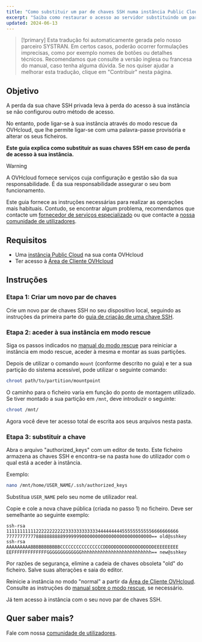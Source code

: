```yaml
---
title: "Como substituir um par de chaves SSH numa instância Public Cloud"
excerpt: "Saiba como restaurar o acesso ao servidor substituindo um par de chaves SSH por uma nova em caso de perda da sua chave privada"
updated: 2024-06-13
---
```


> [!primary]
> Esta tradução foi automaticamente gerada pelo nosso parceiro SYSTRAN. Em certos casos, poderão ocorrer formulações imprecisas, como por exemplo nomes de botões ou detalhes técnicos. Recomendamos que consulte a versão inglesa ou francesa do manual, caso tenha alguma dúvida. Se nos quiser ajudar a melhorar esta tradução, clique em "Contribuir" nesta página.
>

## Objetivo

A perda da sua chave SSH privada leva à perda do acesso à sua instância se não configurou outro método de acesso.

No entanto, pode ligar-se à sua instância através do modo rescue da OVHcloud, que lhe permite ligar-se com uma palavra-passe provisória e alterar os seus ficheiros.

**Este guia explica como substituir as suas chaves SSH em caso de perda de acesso à sua instância.**

> [!warning]
> A OVHcloud fornece serviços cuja configuração e gestão são da sua responsabilidade. É da sua responsabilidade assegurar o seu bom funcionamento.
>
> Este guia fornece as instruções necessárias para realizar as operações mais habituais. Contudo, se encontrar algum problema, recomendamos que contacte um [fornecedor de serviços especializado](/links/partner) ou que contacte a [nossa comunidade de utilizadores](/links/community).
>

## Requisitos

- Uma [instância Public Cloud](/links/public-cloud/public-cloud) na sua conta OVHcloud
- Ter acesso à [Área de Cliente OVHcloud](/links/manager)

## Instruções

### Etapa 1: Criar um novo par de chaves

Crie um novo par de chaves SSH no seu dispositivo local, seguindo as instruções da primeira parte do [guia de criação de uma chave SSH](/pages/bare_metal_cloud/dedicated_servers/creating-ssh-keys-dedicated).

### Etapa 2: aceder à sua instância em modo rescue

Siga os passos indicados no [manual do modo rescue](/pages/public_cloud/compute/put_an_instance_in_rescue_mode) para reiniciar a instância em modo rescue, aceder à mesma e montar as suas partições.

Depois de utilizar o comando `mount` (conforme descrito no guia) e ter a sua partição do sistema acessível, pode utilizar o seguinte comando:

```bash
chroot path/to/partition/mountpoint
```

O caminho para o ficheiro varia em função do ponto de montagem utilizado. Se tiver montado a sua partição em `/mnt`, deve introduzir o seguinte:

```bash
chroot /mnt/
```

Agora você deve ter acesso total de escrita aos seus arquivos nesta pasta.

### Etapa 3: substituir a chave

Abra o arquivo "authorized_keys" com um editor de texto. Este ficheiro armazena as chaves SSH e encontra-se na pasta `home` do utilizador com o qual está a aceder à instância.

Exemplo:

```bash
nano /mnt/home/USER_NAME/.ssh/authorized_keys
```

Substitua `USER_NAME` pelo seu nome de utilizador real.

Copie e cole a nova chave pública (criada no passo 1) no ficheiro. Deve ser semelhante ao seguinte exemplo:

```console
ssh-rsa 1111111111122222222222333333333333444444444555555555556666666666
777777777778888888888999999900000000000000000000000000== old@sshkey
ssh-rsa AAAAAAAAABBBBBBBBBBBCCCCCCCCCCCCCCCCDDDDDDDDDDDDDDDDDDDEEEEEEEEE
EEFFFFFFFFFFFFFGGGGGGGGGGGGGhhhhhhhhhhhhhhhhhhhhhhhhhh== new@sshkey
```

Por razões de segurança, elimine a cadeia de chaves obsoleta "old" do ficheiro. Salve suas alterações e saia do editor.

Reinicie a instância no modo "normal" a partir da [Área de Cliente OVHcloud](/links/manager). Consulte as instruções do [manual sobre o modo rescue](/pages/public_cloud/compute/put_an_instance_in_rescue_mode), se necessário.

Já tem acesso à instância com o seu novo par de chaves SSH.

## Quer saber mais?

Fale com nossa [comunidade de utilizadores](/links/community).

